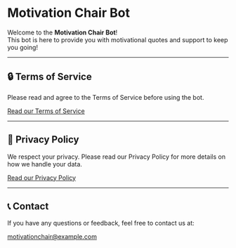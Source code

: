 # Motivation Chair Bot

Welcome to the **Motivation Chair Bot**!  
This bot is here to provide you with motivational quotes and support to keep you going!

---

## 🔒 Terms of Service

Please read and agree to the Terms of Service before using the bot.

[Read our Terms of Service](terms.md)

---

## 🔏 Privacy Policy

We respect your privacy. Please read our Privacy Policy for more details on how we handle your data.

[Read our Privacy Policy](Privacy%20Policy.md)

---

## 📞 Contact

If you have any questions or feedback, feel free to contact us at:

[motivationchair@example.com](mailto:motivationchair@example.com)
